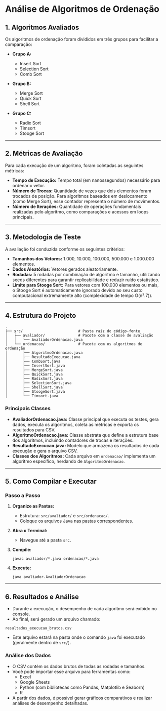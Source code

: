 # Análise de Algoritmos de Ordenação

## 1. Algoritmos Avaliados

Os algoritmos de ordenação foram divididos em três grupos para facilitar a comparação:

- **Grupo A:**
  - Insert Sort
  - Selection Sort
  - Comb Sort

- **Grupo B:**
  - Merge Sort
  - Quick Sort
  - Shell Sort

- **Grupo C:**
  - Radix Sort
  - Timsort
  - Stooge Sort

---

## 2. Métricas de Avaliação

Para cada execução de um algoritmo, foram coletadas as seguintes métricas:

- **Tempo de Execução:** Tempo total (em nanossegundos) necessário para ordenar o vetor.
- **Número de Trocas:** Quantidade de vezes que dois elementos foram trocados de posição. Para algoritmos baseados em deslocamento (como Merge Sort), esse contador representa o número de movimentos.
- **Número de Iterações:** Quantidade de operações fundamentais realizadas pelo algoritmo, como comparações e acessos em loops principais.

---

## 3. Metodologia de Teste

A avaliação foi conduzida conforme os seguintes critérios:

- **Tamanhos dos Vetores:** 1.000, 10.000, 100.000, 500.000 e 1.000.000 elementos.
- **Dados Aleatórios:** Vetores gerados aleatoriamente.
- **Rodadas:** 5 rodadas por combinação de algoritmo e tamanho, utilizando seeds diferentes para garantir replicabilidade e reduzir ruído estatístico.
- **Limite para Stooge Sort:** Para vetores com 100.000 elementos ou mais, o Stooge Sort é automaticamente ignorado devido ao seu custo computacional extremamente alto (complexidade de tempo O(n².7)).

---

## 4. Estrutura do Projeto

```
.
├── src/                         # Pasta raiz do código-fonte
│   ├── avaliador/               # Pacote com a classe de avaliação
│   │   └── AvaliadorOrdenacao.java
│   └── ordenacao/               # Pacote com os algoritmos de ordenação
│       ├── AlgoritmoOrdenacao.java
│       ├── ResultadoExecucao.java
│       ├── CombSort.java
│       ├── InsertSort.java
│       ├── MergeSort.java
│       ├── QuickSort.java
│       ├── RadixSort.java
│       ├── SelectionSort.java
│       ├── ShellSort.java
│       ├── StoogeSort.java
│       └── Timsort.java
```

### Principais Classes

- **AvaliadorOrdenacao.java:** Classe principal que executa os testes, gera dados, executa os algoritmos, coleta as métricas e exporta os resultados para CSV.
- **AlgoritmoOrdenacao.java:** Classe abstrata que define a estrutura base dos algoritmos, incluindo contadores de trocas e iterações.
- **ResultadoExecucao.java:** Modelo que armazena os resultados de cada execução e gera o arquivo CSV.
- **Classes dos Algoritmos:** Cada arquivo em `ordenacao/` implementa um algoritmo específico, herdando de `AlgoritmoOrdenacao`.

---

## 5. Como Compilar e Executar

### Passo a Passo

1. **Organize as Pastas:**
   - Estrutura: `src/avaliador/` e `src/ordenacao/`.
   - Coloque os arquivos Java nas pastas correspondentes.

2. **Abra o Terminal:**
   - Navegue até a pasta `src`.

3. **Compile:**
   ```
   javac avaliador/*.java ordenacao/*.java
   ```

4. **Execute:**
   ```
   java avaliador.AvaliadorOrdenacao
   ```

---

## 6. Resultados e Análise

- Durante a execução, o desempenho de cada algoritmo será exibido no console.
- Ao final, será gerado um arquivo chamado:

```
resultados_execucao_brutos.csv
```

- Este arquivo estará na pasta onde o comando `java` foi executado (geralmente dentro de `src/`).

### Análise dos Dados

- O CSV contém os dados brutos de todas as rodadas e tamanhos.
- Você pode importar esse arquivo para ferramentas como:
  - Excel
  - Google Sheets
  - Python (com bibliotecas como Pandas, Matplotlib e Seaborn)
  - R
- A partir dos dados, é possível gerar gráficos comparativos e realizar análises de desempenho detalhadas.
